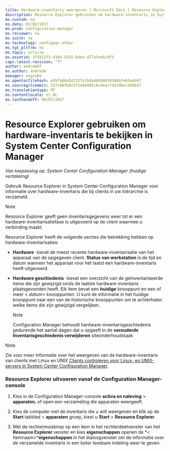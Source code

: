 ```yaml
---
title: Hardware-inventaris weergeven | Microsoft Docs | Resource Explorer
description: Resource Explorer gebruiken om hardware-inventaris in System Center Configuration Manager weer te geven.
ms.custom: na
ms.date: 01/03/2017
ms.prod: configuration-manager
ms.reviewer: na
ms.suite: na
ms.technology: configmgr-other
ms.tgt_pltfrm: na
ms.topic: article
ms.assetid: 375912f5-436d-4315-bdbe-d77afee6c9f3
caps.latest.revision: "7"
author: andredm7
ms.author: andredm
manager: angrobe
ms.openlocfilehash: e39fa60a5d215fa1b0a98d4463058497e63a4d4f
ms.sourcegitcommit: 51fc48fb023f1e8d995c6c4eacfda7dbec4d0b2f
ms.translationtype: MT
ms.contentlocale: nl-NL
ms.lasthandoff: 08/07/2017
---
```

# <a name="how-to-use-resource-explorer-to-view-hardware-inventory-in-system-center-configuration-manager"></a>Resource Explorer gebruiken om hardware-inventaris te bekijken in System Center Configuration Manager

*Van toepassing op: System Center Configuration Manager (huidige vertakking)*

Gebruik Resource Explorer in System Center Configuration Manager voor informatie over hardware-inventaris die bij clients in uw hiërarchie is verzameld.  

> [!NOTE]  
>  Resource Explorer geeft geen inventarisgegevens weer tot er een hardware-inventarisatiefase is uitgevoerd op de client waarmee u verbinding maakt.  

 Resource Explorer heeft de volgende secties die betrekking hebben op hardware-inventarisaties:  

-   **Hardware** -bevat de meest recente hardware-inventarisatie van het apparaat van de opgegeven client.  **Status van werkstation** is de tijd en datum wanneer het apparaat voor het laatst een hardware-inventaris heeft uitgevoerd.  

-   **Hardware geschiedenis** -bevat een overzicht van de geïnventariseerde items die zijn gewijzigd sinds de laatste hardware-inventaris plaatsgevonden heeft. Elk item bevat een **huidige** knooppunt en een of meer *< datum\>*  knooppunten. U kunt de informatie in het huidige knooppunt naar een van de historische knooppunten om te achterhalen welke items die zijn gewijzigd vergelijken.  

    > [!NOTE]  
    >  Configuration Manager behoudt hardware-inventarisgeschiedenis gedurende het aantal dagen dat u opgeeft in de **verouderde Inventarisgeschiedenis verwijderen** siteonderhoudstaak  

> [!NOTE]  
>  Zie voor meer informatie over het weergeven van de hardware-inventaris van clients met Linux en UNIX [Clients controleren voor Linux- en UNIX-servers in System Center Configuration Manager](../../../../core/clients/manage/monitor-clients-for-linux-and-unix-servers.md).  

### <a name="how-to-run-resource-explorer-from-the-configuration-manager-console"></a>Resource Explorer uitvoeren vanaf de Configuration Manager-console  

1.  Kies in de Configuration Manager-console **activa en naleving** > **apparaten**, of open een verzameling die apparaten weergeeft.  

3.  Kies de computer met de inventaris die u wilt weergeven en klik op de **Start** tabblad > **apparaten** groep, kiest u **Start** >  **Resource Explorer**.   

4.  Met de rechtermuisknop op een item in het rechterdeelvenster van het **Resource Explorer** venster en kies **eigenschappen** openen de *< Itemnaam\>***eigenschappen** in het dialoogvenster om de informatie over de verzamelde inventaris in een beter leesbare indeling weer te geven.  

